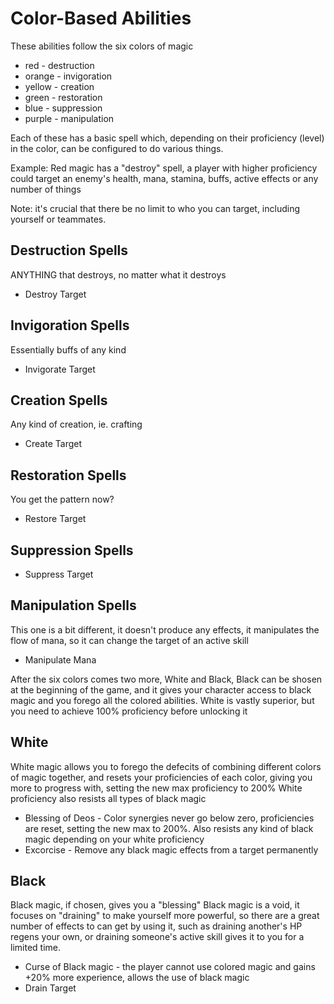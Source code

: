 # Color-Based Abilities
These abilities follow the six colors of magic

* red - destruction
* orange - invigoration
* yellow - creation
* green - restoration
* blue - suppression
* purple - manipulation

Each of these has a basic spell which, depending on their proficiency (level) in the color, can be configured to do various things.

Example: Red magic has a "destroy" spell, a player with higher proficiency could target an enemy's health, mana, stamina, buffs, active effects or any number of things

Note: it's crucial that there be no limit to who you can target, including yourself or teammates.

## Destruction Spells
ANYTHING that destroys, no matter what it destroys
* Destroy Target
## Invigoration Spells
Essentially buffs of any kind
* Invigorate Target
## Creation Spells
Any kind of creation, ie. crafting
* Create Target
## Restoration Spells
You get the pattern now?
* Restore Target
## Suppression Spells
* Suppress Target
## Manipulation Spells
This one is a bit different, it doesn't produce any effects, it manipulates the flow of mana, so it can change the target of an active skill
* Manipulate Mana

After the six colors comes two more, White and Black, Black can be shosen at the beginning of the game, and it gives your character access to black magic and you forego all the colored abilities. White is vastly superior, but you need to achieve 100% proficiency before unlocking it

## White 
White magic allows you to forego the defecits of combining different colors of magic together, and resets your proficiencies of each color, giving you more to progress with, setting the new max proficiency to 200%
White proficiency also resists all types of black magic
* Blessing of Deos - Color synergies never go below zero, proficiencies are reset, setting the new max to 200%. Also resists any kind of black magic depending on your white proficiency
* Excorcise - Remove any black magic effects from a target permanently
## Black
Black magic, if chosen, gives you a "blessing"
Black magic is a void, it focuses on "draining" to make yourself more powerful, so there are a great number of effects to can get by using it, such as draining another's HP regens your own, or draining someone's active skill gives it to you for a limited time.
* Curse of Black magic - the player cannot use colored magic and gains +20% more experience, allows the use of black magic
* Drain Target

